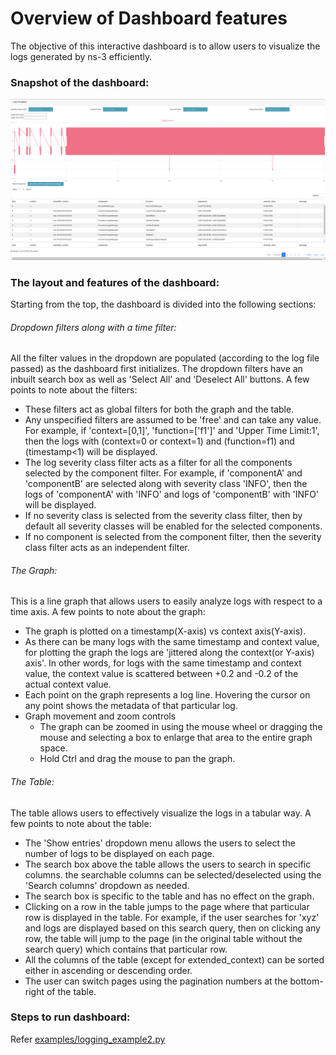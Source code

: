 # Overview of Dashboard features
The objective of this interactive dashboard is to allow users to visualize the logs generated by ns-3 efficiently. 

### Snapshot of the dashboard:
![alt text](https://github.com/akshitpatel01/sem/blob/gsoc-phase2/res/dashboard.png)

### The layout and features of the dashboard:
Starting from the top, the dashboard is divided into the following sections:
###### Dropdown filters along with a time filter:
All the filter values in the dropdown are populated (according to the log file passed) as the dashboard first initializes. The dropdown filters have an inbuilt search box as well as 'Select All' and 'Deselect All' buttons. A few points to note about the filters:
- These filters act as global filters for both the graph and the table.
- Any unspecified filters are assumed to be 'free' and can take any value. For example, if 'context=[0,1]', 'function=['f1']' and 'Upper Time Limit:1', then the logs with (context=0 or context=1) and (function=f1) and (timestamp<1) will be displayed.
- The log severity class filter acts as a filter for all the components selected by the component filter. For example, if 'componentA' and 'componentB' are selected along with severity class 'INFO', then the logs of 'componentA' with 'INFO' and logs of 'componentB' with 'INFO' will be displayed.
- If no severity class is selected from the severity class filter, then by default all severity classes will be enabled for the selected components. 
- If no component is selected from the component filter, then the severity class filter acts as an independent filter.

###### The Graph:
This is a line graph that allows users to easily analyze logs with respect to a time axis. A few points to note about the graph:
- The graph is plotted on a timestamp(X-axis) vs context axis(Y-axis). 
- As there can be many logs with the same timestamp and context value, for plotting the graph the logs are 'jittered along the context(or Y-axis) axis'. In other words, for logs with the same timestamp and context value, the context value is scattered between +0.2 and -0.2 of the actual context value. 
- Each point on the graph represents a log line. Hovering the cursor on any point shows the metadata of that particular log.
- Graph movement and zoom controls
  - The graph can be zoomed in using the mouse wheel or dragging the mouse and selecting a box to enlarge that area to the entire graph space.
  - Hold Ctrl and drag the mouse to pan the graph.

###### The Table:
The table allows users to effectively visualize the logs in a tabular way. A few points to note about the table:
- The 'Show entries' dropdown menu allows the users to select the number of logs to be displayed on each page.
- The search box above the table allows the users to search in specific columns. the searchable columns can be selected/deselected using the 'Search columns' dropdown as needed.
- The search box is specific to the table and has no effect on the graph.
- Clicking on a row in the table jumps to the page where that particular row is displayed in the table. For example, if the user searches for 'xyz' and logs are displayed based on this search query, then on clicking any row, the table will jump to the page (in the original table without the search query) which contains that particular row. 
- All the columns of the table (except for extended_context) can be sorted either in ascending or descending order. 
- The user can switch pages using the pagination numbers at the bottom-right of the table. 

### Steps to run dashboard:
Refer [examples/logging_example2.py](examples/logging_example2.py)
